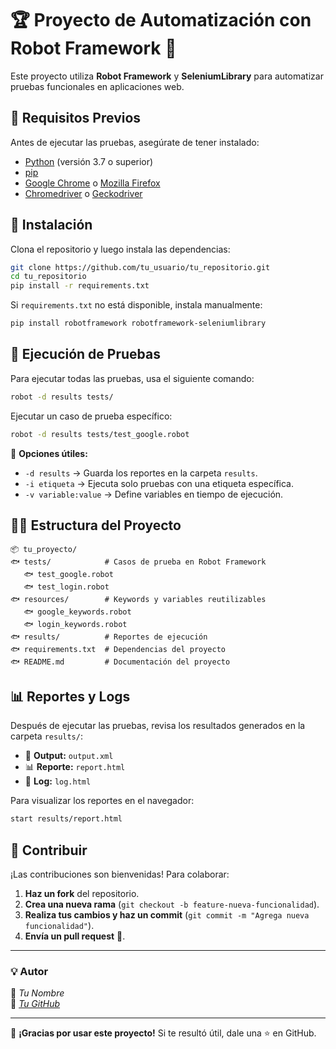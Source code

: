 # 🏆 Proyecto de Automatización con Robot Framework 🚀

Este proyecto utiliza **Robot Framework** y **SeleniumLibrary** para automatizar pruebas funcionales en aplicaciones web.

## 📌 Requisitos Previos

Antes de ejecutar las pruebas, asegúrate de tener instalado:

- [Python](https://www.python.org/) (versión 3.7 o superior)
- [pip](https://pip.pypa.io/en/stable/)
- [Google Chrome](https://www.google.com/chrome/) o [Mozilla Firefox](https://www.mozilla.org/)
- [Chromedriver](https://chromedriver.chromium.org/downloads) o [Geckodriver](https://github.com/mozilla/geckodriver/releases)

## 📝 Instalación

Clona el repositorio y luego instala las dependencias:

```sh
git clone https://github.com/tu_usuario/tu_repositorio.git
cd tu_repositorio
pip install -r requirements.txt
```

Si `requirements.txt` no está disponible, instala manualmente:

```sh
pip install robotframework robotframework-seleniumlibrary
```

## 🚀 Ejecución de Pruebas

Para ejecutar todas las pruebas, usa el siguiente comando:

```sh
robot -d results tests/
```

Ejecutar un caso de prueba específico:

```sh
robot -d results tests/test_google.robot
```

📌 **Opciones útiles:**
- `-d results` → Guarda los reportes en la carpeta `results`.
- `-i etiqueta` → Ejecuta solo pruebas con una etiqueta específica.
- `-v variable:value` → Define variables en tiempo de ejecución.

## 💂️‍♂️ Estructura del Proyecto

```
📦 tu_proyecto/
️🐟 tests/            # Casos de prueba en Robot Framework
️   🐟 test_google.robot
️   🐟 test_login.robot
️🐟 resources/        # Keywords y variables reutilizables
️   🐟 google_keywords.robot
️   🐟 login_keywords.robot
️🐟 results/          # Reportes de ejecución
️🐟 requirements.txt  # Dependencias del proyecto
️🐟 README.md         # Documentación del proyecto
```

## 📊 Reportes y Logs

Después de ejecutar las pruebas, revisa los resultados generados en la carpeta `results/`:

- 📄 **Output:** `output.xml`
- 📊 **Reporte:** `report.html`
- 📝 **Log:** `log.html`

Para visualizar los reportes en el navegador:

```sh
start results/report.html
```

## 📌 Contribuir

¡Las contribuciones son bienvenidas! Para colaborar:

1. **Haz un fork** del repositorio.
2. **Crea una nueva rama** (`git checkout -b feature-nueva-funcionalidad`).
3. **Realiza tus cambios y haz un commit** (`git commit -m "Agrega nueva funcionalidad"`).
4. **Envía un pull request** 🚀.

---

### 💡 Autor
📌 _Tu Nombre_  
📌 _[Tu GitHub](https://github.com/tu_usuario)_  

---

🎯 **¡Gracias por usar este proyecto!** Si te resultó útil, dale una ⭐ en GitHub.
